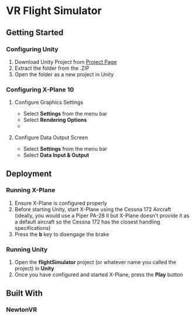 # VR Flight Simulator

## Getting Started

### Configuring Unity
1. Download Unity Project from [Project Page](https://github.com/BigBallerBrand/flightSimulator.git)
2. Extract the folder from the .ZIP
3. Open the folder as a new project in Unity

### Configuring X-Plane 10

1. Configure Graphics Settings
   - Select **Settings** from the menu bar
   - Select **Rendering Options**
   - 


2. Configure Data Output Screen
   - Select **Settings** from the menu bar
   - Select **Data Input & Output**


## Deployment

### Running X-Plane

1. Ensure X-Plane is configured properly
2. Before starting Unity, start X-Plane using the Cessna 172 Aircraft (ideally, you would use a Piper PA-28 II but X-Plane doesn't provide it as a default aircraft so the Cessna 172 has the closest handling specifications)
3. Press the **b** key to disengage the brake

### Running Unity

1. Open the **flightSimulator** project (or whatever name you called the project) in **Unity**
2. Once you have configured and started X-Plane, press the **Play** button

## Built With
### NewtonVR

